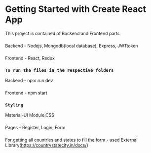 # Getting Started with Create React App

This project is contained of Backend and Frontend parts
###
Backend - Nodejs, Mongodb(local database), Express, JWTtoken
###
Frontend - React, Redux


### `To run the files in the respective folders`

Backend - npm run dev
###
Frontend - npm start

### `Styling`

Material-UI
Module.CSS

###
Pages - Register, Login, Form

###
For getting all countries and states to fill the form - used External Library(https://countrystatecity.in/docs/)

